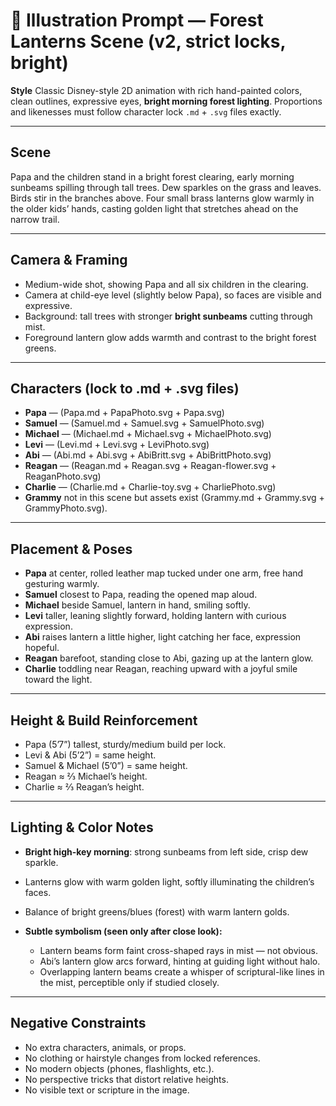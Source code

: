 # 🎨 Illustration Prompt — Forest Lanterns Scene (v2, strict locks, bright)

**Style**
Classic Disney-style 2D animation with rich hand-painted colors, clean outlines, expressive eyes, **bright morning forest lighting**. Proportions and likenesses must follow character lock `.md` + `.svg` files exactly.

---

## Scene

Papa and the children stand in a bright forest clearing, early morning sunbeams spilling through tall trees. Dew sparkles on the grass and leaves. Birds stir in the branches above. Four small brass lanterns glow warmly in the older kids’ hands, casting golden light that stretches ahead on the narrow trail.

---

## Camera & Framing

* Medium-wide shot, showing Papa and all six children in the clearing.
* Camera at child-eye level (slightly below Papa), so faces are visible and expressive.
* Background: tall trees with stronger **bright sunbeams** cutting through mist.
* Foreground lantern glow adds warmth and contrast to the bright forest greens.

---

## Characters (lock to .md + .svg files)

* **Papa** — (Papa.md + PapaPhoto.svg + Papa.svg)
* **Samuel** — (Samuel.md + Samuel.svg + SamuelPhoto.svg)
* **Michael** — (Michael.md + Michael.svg + MichaelPhoto.svg)
* **Levi** — (Levi.md + Levi.svg + LeviPhoto.svg)
* **Abi** — (Abi.md + Abi.svg + AbiBritt.svg + AbiBrittPhoto.svg)
* **Reagan** — (Reagan.md + Reagan.svg + Reagan-flower.svg + ReaganPhoto.svg)
* **Charlie** — (Charlie.md + Charlie-toy.svg + CharliePhoto.svg)
* **Grammy** not in this scene but assets exist (Grammy.md + Grammy.svg + GrammyPhoto.svg).

---

## Placement & Poses

* **Papa** at center, rolled leather map tucked under one arm, free hand gesturing warmly.
* **Samuel** closest to Papa, reading the opened map aloud.
* **Michael** beside Samuel, lantern in hand, smiling softly.
* **Levi** taller, leaning slightly forward, holding lantern with curious expression.
* **Abi** raises lantern a little higher, light catching her face, expression hopeful.
* **Reagan** barefoot, standing close to Abi, gazing up at the lantern glow.
* **Charlie** toddling near Reagan, reaching upward with a joyful smile toward the light.

---

## Height & Build Reinforcement

* Papa (5’7”) tallest, sturdy/medium build per lock.
* Levi & Abi (5’2”) = same height.
* Samuel & Michael (5’0”) = same height.
* Reagan ≈ ⅔ Michael’s height.
* Charlie ≈ ⅔ Reagan’s height.

---

## Lighting & Color Notes

* **Bright high-key morning**: strong sunbeams from left side, crisp dew sparkle.
* Lanterns glow with warm golden light, softly illuminating the children’s faces.
* Balance of bright greens/blues (forest) with warm lantern golds.
* **Subtle symbolism (seen only after close look):**

  * Lantern beams form faint cross-shaped rays in mist — not obvious.
  * Abi’s lantern glow arcs forward, hinting at guiding light without halo.
  * Overlapping lantern beams create a whisper of scriptural-like lines in the mist, perceptible only if studied closely.

---

## Negative Constraints

* No extra characters, animals, or props.
* No clothing or hairstyle changes from locked references.
* No modern objects (phones, flashlights, etc.).
* No perspective tricks that distort relative heights.
* No visible text or scripture in the image.
